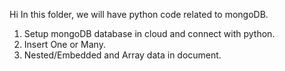 Hi In this folder, we will have python code related to mongoDB. 

1. Setup mongoDB database in cloud and connect with python.
2. Insert One or Many.
3. Nested/Embedded and Array data in document. 
